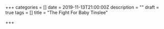 +++
categories = []
date = 2019-11-13T21:00:00Z
description = ""
draft = true
tags = []
title = "The Fight For Baby Tinslee"

+++
